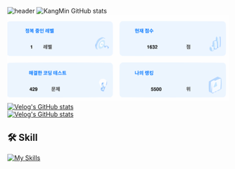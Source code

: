 ![header](https://capsule-render.vercel.app/api?type=Waving&color=auto&height=300&section=header&text=KangMin%20GitHub&fontSize=90)
![KangMin GitHub stats](https://github-readme-stats.vercel.app/api?username=jokangmin&show_icons=true&theme=radical&include_all_commits=true)
<br>
![Programmers Badge](https://raw.githubusercontent.com/jokangmin/Programmers_Badge_Generator/main/result/result.svg)
<br>
[![Velog's GitHub stats](https://velog-readme-stats.vercel.app/api/badge?name=jomin357)](https://velog.io/@jomin357/posts)
<br>
[![Velog's GitHub stats](https://velog-readme-stats.vercel.app/api/list?name=jomin357)](https://velog.io/@jomin357/posts)
## 🛠️ Skill
[![My Skills](https://skillicons.dev/icons?i=react,js,java,html,css,vscode,spring,mysql,nodejs,jquery,jenkins,postman,eclipse,docker,codepen,figma&perline=8)](https://skillicons.dev)
<br>
